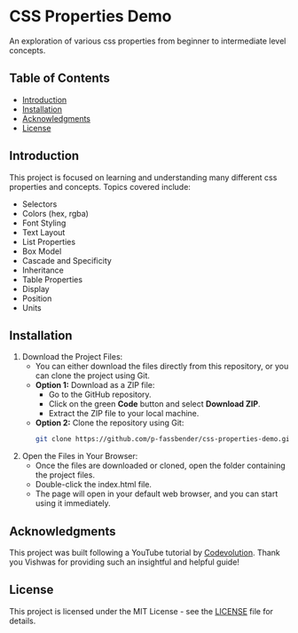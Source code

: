 # CSS Properties Demo
An exploration of various css properties from beginner to intermediate level concepts.

## Table of Contents
- [Introduction](#introduction)
- [Installation](#installation)
- [Acknowledgments](#acknowledgments)
- [License](#license)

## Introduction
This project is focused on learning and understanding many different css properties and concepts. Topics covered include:
- Selectors
- Colors (hex, rgba)
- Font Styling
- Text Layout
- List Properties
- Box Model
- Cascade and Specificity
- Inheritance
- Table Properties
- Display
- Position
- Units

## Installation
1. Download the Project Files:
    - You can either download the files directly from this repository, or you can clone the project using Git.
    - **Option 1:** Download as a ZIP file:
      - Go to the GitHub repository.
      - Click on the green **Code** button and select **Download ZIP**.
      - Extract the ZIP file to your local machine.
    - **Option 2:** Clone the repository using Git:
      ```bash
      git clone https://github.com/p-fassbender/css-properties-demo.git

2. Open the Files in Your Browser:
    - Once the files are downloaded or cloned, open the folder containing the project files.
    - Double-click the index.html file.
    - The page will open in your default web browser, and you can start using it immediately.

## Acknowledgments
This project was built following a YouTube tutorial by [Codevolution](https://www.youtube.com/watch?v=Icf5D3fEKbM). 
Thank you Vishwas for providing such an insightful and helpful guide!

## License
This project is licensed under the MIT License - see the [LICENSE](LICENSE) file for details.

